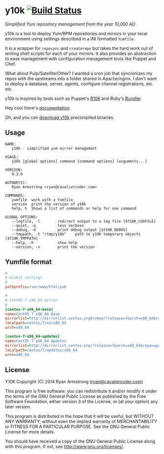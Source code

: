 # y10k [![Build Status](https://travis-ci.org/cavaliercoder/y10k.svg?branch=master)](https://travis-ci.org/cavaliercoder/y10k)

*Simplified Yum repository management from the year 10,000 AD*

y10k is a tool to deploy Yum/RPM repositories and mirrors in your local
environment using settings described in a INI formatted `Yumfile`.

It is a wrapper for `reposync` and `createrepo` but takes the hard work out of
writing shell scripts for each of your mirrors. It also provides an abstraction
to ease management with configuration management tools like Puppet and Chef.

What about Pulp/Satellite/Other? I wanted a cron job that syncronizes my repos
with the upstreams into a folder shared in Apache/nginx. I don't want to deploy
a database, server, agents, configure channel registrations, etc. etc.

y10k is inspired by tools such as Puppet's [R10K](https://github.com/puppetlabs/r10k)
and Ruby's [Bundler](http://bundler.io/gemfile.html).

Hey cool there's [documentation](http://cavaliercoder.github.io/y10k).

Oh, and you can [download y10k](https://sourceforge.net/projects/y10k/files/latest/download)
precompiled binaries.

## Usage

```
NAME:
   y10k - simplified yum mirror management

USAGE:
   y10k [global options] command [command options] [arguments...]

VERSION:
   0.3.0

AUTHOR(S):
   Ryan Armstrong <ryan@cavaliercoder.com>

COMMANDS:
   yumfile	work with a Yumfile
   version	print the version of y10k
   help, h	Shows a list of commands or help for one command

GLOBAL OPTIONS:
   --logfile, -l 		redirect output to a log file [$Y10K_LOGFILE]
   --quiet, -q			less verbose
   --debug, -d			print debug output [$Y10K_DEBUG]
   --tmppath, -t "/tmp/y10k"	path to y10k temporary objects [$Y10K_TMPPATH]
   --help, -h			show help
   --version, -v		print the version

```

## Yumfile format

```ini
#
# Global settings
#
pathprefix=/var/www/html/pub

#
# CentOS 7 x86_64 mirror
#
[centos-7-x86_64-base]
name=CentOS 7 x86_64 Base
mirrorlist=http://mirrorlist.centos.orgbroken/?release=7&arch=x86_64&repo=os
localpath=centos/7/os/x86_64
arch=x86_64

[centos-7-x86_64-updates]
name=CentOS 7 x86_64 Updates
mirrorlist=http://mirrorlist.centos.org/?release=7&arch=x86_64&repo=updates
localpath=centos/7/updates/x86_64
arch=x86_64

```  

## License

Y10K Copyright (C) 2014 Ryan Armstrong (ryan@cavaliercoder.com)

This program is free software: you can redistribute it and/or modify it under
the terms of the GNU General Public License as published by the Free Software
Foundation, either version 3 of the License, or (at your option) any later
version.

This program is distributed in the hope that it will be useful, but WITHOUT ANY
WARRANTY; without even the implied warranty of MERCHANTABILITY or FITNESS FOR A
PARTICULAR PURPOSE. See the GNU General Public License for more details.

You should have received a copy of the GNU General Public License along with
this program. If not, see http://www.gnu.org/licenses/.
